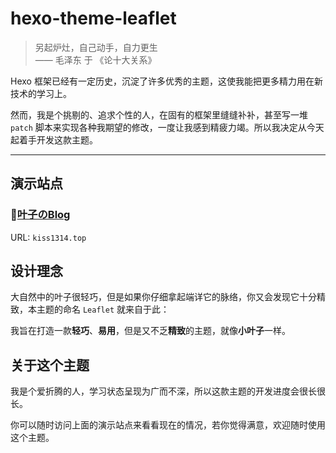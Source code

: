 # hexo-theme-leaflet

> 另起炉灶，自己动手，自力更生  
> —— 毛泽东 于 《论十大关系》

Hexo 框架已经有一定历史，沉淀了许多优秀的主题，这使我能把更多精力用在新技术的学习上。

然而，我是个挑剔的、追求个性的人，在固有的框架里缝缝补补，甚至写一堆 `patch` 脚本来实现各种我期望的修改，一度让我感到精疲力竭。所以我决定从今天起着手开发这款主题。

---
## 演示站点
### 🍃[叶子のBlog](kiss1314.top)
URL: `kiss1314.top`

## 设计理念
大自然中的叶子很轻巧，但是如果你仔细拿起端详它的脉络，你又会发现它十分精致，本主题的命名 `Leaflet` 就来自于此：

我旨在打造一款**轻巧**、**易用**，但是又不乏**精致**的主题，就像**小叶子**一样。  


## 关于这个主题
我是个爱折腾的人，学习状态呈现为广而不深，所以这款主题的开发进度会很长很长。

你可以随时访问上面的演示站点来看看现在的情况，若你觉得满意，欢迎随时使用这个主题。